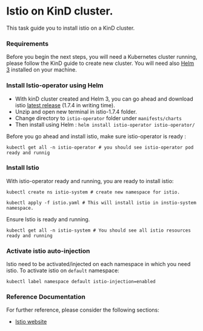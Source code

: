 # Istio on KinD cluster.

This task guide you to install istio on a KinD cluster.
### Requirements

Before you begin the next steps, you will need a Kubernetes cluster running, please follow the KinD guide to create new cluster.
You will need also [Helm 3](https://helm.sh/) installed on your machine.

### Install Istio-operator using Helm

* With kinD cluster created and Helm 3, you can go ahead and download istio [latest release](https://github.com/istio/istio/releases/tag/1.7.4) (1.7.4 in writing time).
* Unzip and open new terminal in istio-1.7.4 folder.
* Change directory to ``istio-operator`` folder under ``manifests/charts``
* Then install using Helm : ``helm install istio-operator istio-operator/``

Before you go ahead and install istio, make sure istio-operator is ready :

```
kubectl get all -n istio-operator # you should see istio-operator pod ready and runnig

``` 
### Install Istio
With istio-operator ready and running, you are ready to install istio:

```
kubectl create ns istio-system # create new namespace for istio.

```
```
kubectl apply -f istio.yaml # This will install istio in instio-system namespace.

```

Ensure Istio is ready and running.

```
kubectl get all -n istio-system # You should see all istio resources ready and running

```
### Activate istio auto-injection 

Istio need to be activated/injected on each namespace in which you need istio.
To activate istio on ``default`` namespace:

```
kubectl label namespace default istio-injection=enabled
```

### Reference Documentation
For further reference, please consider the following sections:

* [Istio website](https://istio.io/latest/)


